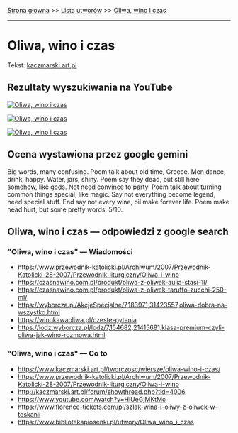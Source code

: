 [Strona głowna](../index.md) >> [Lista utworów](../list.md) >> [Oliwa, wino i czas](385.md)

---

# Oliwa, wino i czas

Tekst: [kaczmarski.art.pl](https://www.kaczmarski.art.pl/tworczosc/wiersze/oliwa-wino-i-czas/)

## Rezultaty wyszukiwania na YouTube

[![Oliwa, wino i czas](http://img.youtube.com/vi/HlUeGjMKtMc/0.jpg)](https://www.youtube.com/watch?v=HlUeGjMKtMc "Jacek Kaczmarski - Oliwa, wino i czas - YouTube")

[![Oliwa, wino i czas](http://img.youtube.com/vi/RQVPTE38qtM/0.jpg)](https://www.youtube.com/watch?v=RQVPTE38qtM "Jacek Kaczmarski - Suplement - Wiersze Recytuje Andrzej Seweryn 2006 album - YouTube")

[![Oliwa, wino i czas](http://img.youtube.com/vi/KssVd4HRjig/0.jpg)](https://www.youtube.com/watch?v=KssVd4HRjig "Jacek kaczmarski - Panna - YouTube")

## Ocena wystawiona przez google gemini

Big words, many confusing. Poem talk about old time, Greece. Men dance, drink, happy. Water, jars, shiny. Poem say they dead, but still here somehow, like gods. Not need convince to party. Poem talk about turning common things special, like magic. Say not everything become legend, need special stuff. End say not every wine, oil make forever life. Poem make head hurt, but some pretty words. 5/10.


## Oliwa, wino i czas — odpowiedzi z google search

### "Oliwa, wino i czas" — Wiadomości

 - <https://www.przewodnik-katolicki.pl/Archiwum/2007/Przewodnik-Katolicki-28-2007/Przewodnik-liturgiczny/Oliwa-i-wino>
 - <https://czasnawino.com.pl/produkt/oliwa-z-oliwek-aulia-stasi-1l/>
 - <https://czasnawino.com.pl/produkt/oliwa-z-oliwek-taruffo-zucchi-250-ml/>
 - <https://wyborcza.pl/AkcjeSpecjalne/7,183971,31423557,oliwa-dobra-na-wszystko.html>
 - <https://winokawaoliwa.pl/czeste-pytania>
 - <https://lodz.wyborcza.pl/lodz/7,154682,21415681,klasa-premium-czyli-oliwa-jak-wino-rozmowa.html>

### "Oliwa, wino i czas" — Co to

 - <https://www.kaczmarski.art.pl/tworczosc/wiersze/oliwa-wino-i-czas/>
 - <https://www.przewodnik-katolicki.pl/Archiwum/2007/Przewodnik-Katolicki-28-2007/Przewodnik-liturgiczny/Oliwa-i-wino>
 - <http://kaczmarski.art.pl/forum/showthread.php?tid=4006>
 - <https://www.youtube.com/watch?v=HlUeGjMKtMc>
 - <https://www.florence-tickets.com/pl/szlak-wina-i-oliwy-z-oliwek-w-toskanii>
 - <https://www.bibliotekapiosenki.pl/utwory/Oliwa_wino_i_czas>

